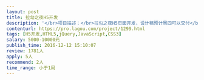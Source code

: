 ```yaml
---                
layout: post       
title: 拉勾之夜H5开发           
description: '</br>项目描述：</br>拉勾之夜H5页面开发，设计稿预计周四可以交付</br></br>项目需求：</br>可以参考：http://up.qq.com/2015/imagination/</br></br>人员要求：</br>应用过createjs、白鹭引擎等游戏框架开发过微信H5的优先</br>'     
contenturl: https://pro.lagou.com/project/1299.html      
tags: [H5开发,HTML5,jQuery,JavaScript,CSS3]            
salary: 5000-10000元          
publish_time: 2016-12-12 15:10:07         
review: 1781人                   
apply: 5人                   
recommend: 2人                   
time_range: 小于1周              
---                 
```

